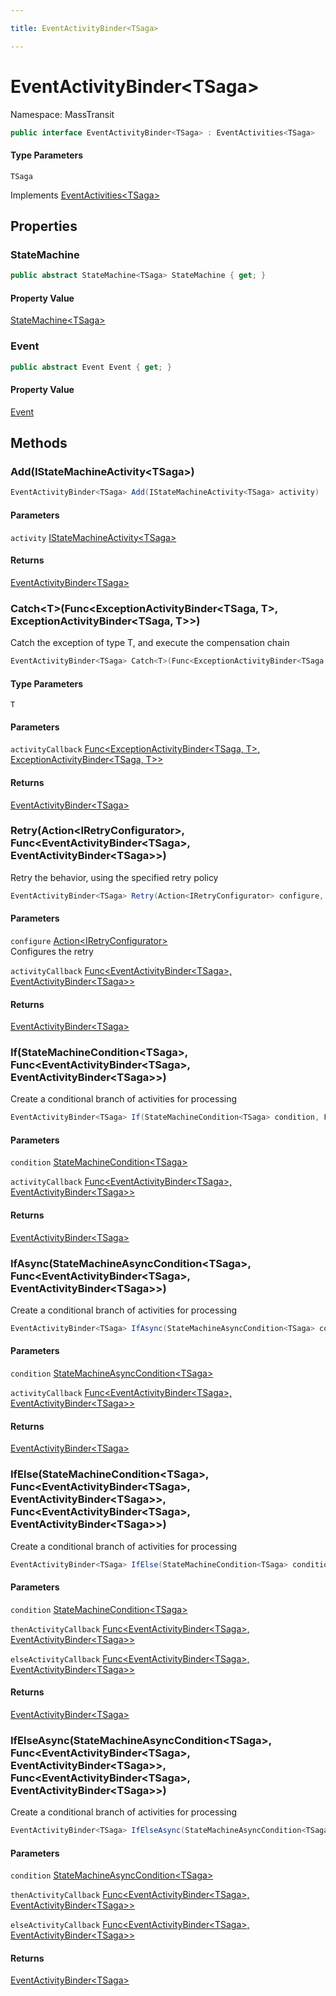 ```yaml
---

title: EventActivityBinder<TSaga>

---
```


# EventActivityBinder\<TSaga\>

Namespace: MassTransit

```csharp
public interface EventActivityBinder<TSaga> : EventActivities<TSaga>
```

#### Type Parameters

`TSaga`<br/>

Implements [EventActivities\<TSaga\>](../masstransit/eventactivities-1)

## Properties

### **StateMachine**

```csharp
public abstract StateMachine<TSaga> StateMachine { get; }
```

#### Property Value

[StateMachine\<TSaga\>](../../masstransit-abstractions/masstransit/statemachine-1)<br/>

### **Event**

```csharp
public abstract Event Event { get; }
```

#### Property Value

[Event](../../masstransit-abstractions/masstransit/event)<br/>

## Methods

### **Add(IStateMachineActivity\<TSaga\>)**

```csharp
EventActivityBinder<TSaga> Add(IStateMachineActivity<TSaga> activity)
```

#### Parameters

`activity` [IStateMachineActivity\<TSaga\>](../../masstransit-abstractions/masstransit/istatemachineactivity-1)<br/>

#### Returns

[EventActivityBinder\<TSaga\>](../masstransit/eventactivitybinder-1)<br/>

### **Catch\<T\>(Func\<ExceptionActivityBinder\<TSaga, T\>, ExceptionActivityBinder\<TSaga, T\>\>)**

Catch the exception of type T, and execute the compensation chain

```csharp
EventActivityBinder<TSaga> Catch<T>(Func<ExceptionActivityBinder<TSaga, T>, ExceptionActivityBinder<TSaga, T>> activityCallback)
```

#### Type Parameters

`T`<br/>

#### Parameters

`activityCallback` [Func\<ExceptionActivityBinder\<TSaga, T\>, ExceptionActivityBinder\<TSaga, T\>\>](https://learn.microsoft.com/en-us/dotnet/api/system.func-2)<br/>

#### Returns

[EventActivityBinder\<TSaga\>](../masstransit/eventactivitybinder-1)<br/>

### **Retry(Action\<IRetryConfigurator\>, Func\<EventActivityBinder\<TSaga\>, EventActivityBinder\<TSaga\>\>)**

Retry the behavior, using the specified retry policy

```csharp
EventActivityBinder<TSaga> Retry(Action<IRetryConfigurator> configure, Func<EventActivityBinder<TSaga>, EventActivityBinder<TSaga>> activityCallback)
```

#### Parameters

`configure` [Action\<IRetryConfigurator\>](https://learn.microsoft.com/en-us/dotnet/api/system.action-1)<br/>
Configures the retry

`activityCallback` [Func\<EventActivityBinder\<TSaga\>, EventActivityBinder\<TSaga\>\>](https://learn.microsoft.com/en-us/dotnet/api/system.func-2)<br/>

#### Returns

[EventActivityBinder\<TSaga\>](../masstransit/eventactivitybinder-1)<br/>

### **If(StateMachineCondition\<TSaga\>, Func\<EventActivityBinder\<TSaga\>, EventActivityBinder\<TSaga\>\>)**

Create a conditional branch of activities for processing

```csharp
EventActivityBinder<TSaga> If(StateMachineCondition<TSaga> condition, Func<EventActivityBinder<TSaga>, EventActivityBinder<TSaga>> activityCallback)
```

#### Parameters

`condition` [StateMachineCondition\<TSaga\>](../../masstransit-abstractions/masstransit/statemachinecondition-1)<br/>

`activityCallback` [Func\<EventActivityBinder\<TSaga\>, EventActivityBinder\<TSaga\>\>](https://learn.microsoft.com/en-us/dotnet/api/system.func-2)<br/>

#### Returns

[EventActivityBinder\<TSaga\>](../masstransit/eventactivitybinder-1)<br/>

### **IfAsync(StateMachineAsyncCondition\<TSaga\>, Func\<EventActivityBinder\<TSaga\>, EventActivityBinder\<TSaga\>\>)**

Create a conditional branch of activities for processing

```csharp
EventActivityBinder<TSaga> IfAsync(StateMachineAsyncCondition<TSaga> condition, Func<EventActivityBinder<TSaga>, EventActivityBinder<TSaga>> activityCallback)
```

#### Parameters

`condition` [StateMachineAsyncCondition\<TSaga\>](../../masstransit-abstractions/masstransit/statemachineasynccondition-1)<br/>

`activityCallback` [Func\<EventActivityBinder\<TSaga\>, EventActivityBinder\<TSaga\>\>](https://learn.microsoft.com/en-us/dotnet/api/system.func-2)<br/>

#### Returns

[EventActivityBinder\<TSaga\>](../masstransit/eventactivitybinder-1)<br/>

### **IfElse(StateMachineCondition\<TSaga\>, Func\<EventActivityBinder\<TSaga\>, EventActivityBinder\<TSaga\>\>, Func\<EventActivityBinder\<TSaga\>, EventActivityBinder\<TSaga\>\>)**

Create a conditional branch of activities for processing

```csharp
EventActivityBinder<TSaga> IfElse(StateMachineCondition<TSaga> condition, Func<EventActivityBinder<TSaga>, EventActivityBinder<TSaga>> thenActivityCallback, Func<EventActivityBinder<TSaga>, EventActivityBinder<TSaga>> elseActivityCallback)
```

#### Parameters

`condition` [StateMachineCondition\<TSaga\>](../../masstransit-abstractions/masstransit/statemachinecondition-1)<br/>

`thenActivityCallback` [Func\<EventActivityBinder\<TSaga\>, EventActivityBinder\<TSaga\>\>](https://learn.microsoft.com/en-us/dotnet/api/system.func-2)<br/>

`elseActivityCallback` [Func\<EventActivityBinder\<TSaga\>, EventActivityBinder\<TSaga\>\>](https://learn.microsoft.com/en-us/dotnet/api/system.func-2)<br/>

#### Returns

[EventActivityBinder\<TSaga\>](../masstransit/eventactivitybinder-1)<br/>

### **IfElseAsync(StateMachineAsyncCondition\<TSaga\>, Func\<EventActivityBinder\<TSaga\>, EventActivityBinder\<TSaga\>\>, Func\<EventActivityBinder\<TSaga\>, EventActivityBinder\<TSaga\>\>)**

Create a conditional branch of activities for processing

```csharp
EventActivityBinder<TSaga> IfElseAsync(StateMachineAsyncCondition<TSaga> condition, Func<EventActivityBinder<TSaga>, EventActivityBinder<TSaga>> thenActivityCallback, Func<EventActivityBinder<TSaga>, EventActivityBinder<TSaga>> elseActivityCallback)
```

#### Parameters

`condition` [StateMachineAsyncCondition\<TSaga\>](../../masstransit-abstractions/masstransit/statemachineasynccondition-1)<br/>

`thenActivityCallback` [Func\<EventActivityBinder\<TSaga\>, EventActivityBinder\<TSaga\>\>](https://learn.microsoft.com/en-us/dotnet/api/system.func-2)<br/>

`elseActivityCallback` [Func\<EventActivityBinder\<TSaga\>, EventActivityBinder\<TSaga\>\>](https://learn.microsoft.com/en-us/dotnet/api/system.func-2)<br/>

#### Returns

[EventActivityBinder\<TSaga\>](../masstransit/eventactivitybinder-1)<br/>
